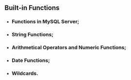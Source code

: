 ## Built-in Functions

* ### Functions in MySQL Server;
* ### String Functions;
* ### Arithmetical Operators and Numeric Functions;
* ### Date Functions;
* ### Wildcards.